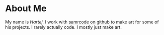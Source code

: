 # About Me
My name is *Hartej.* I work with [samrcode on github](https://github.com/samrcode) to make art for some of his projects.
I rarely actually code.
I mostly just make art.
